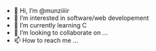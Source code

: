 - 👋 Hi, I’m @munziiiir
- 👀 I’m interested in software/web developement
- 🌱 I’m currently learning C
- 💞️ I’m looking to collaborate on ...
- 📫 How to reach me ...

<!---
munziiiir/munziiiir is a ✨ special ✨ repository because its `README.md` (this file) appears on your GitHub profile.
You can click the Preview link to take a look at your changes.
--->
